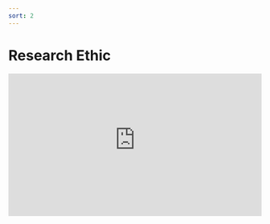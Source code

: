 ```yaml
---
sort: 2
---
```


# Research Ethic

<div style="position:relative;padding-bottom:56.25%;">
<iframe src="https://www.youtube-nocookie.com/embed/KadShdGbxqk&modestbranding=1&showinfo=0"
        style="width:100%;height:100%;position:absolute;left:0px;top:0px;" frameborder="0"
        allow="accelerometer; autoplay; clipboard-write; encrypted-media; gyroscope; picture-in-picture" allowfullscreen ></iframe> </div>    
